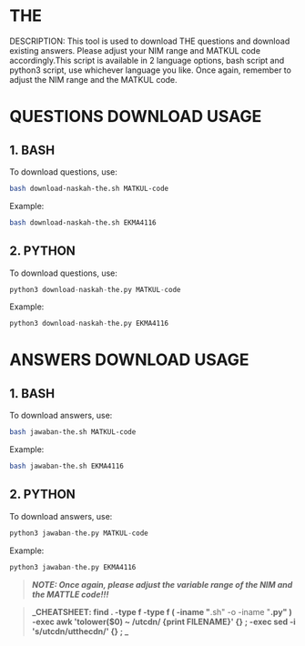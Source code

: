 # THE
DESCRIPTION:
This tool is used to download THE questions and download existing answers. Please adjust your NIM range and MATKUL code accordingly.This script is available in 2 language options, bash script and python3 script, use whichever language you like. Once again, remember to adjust the NIM range and the MATKUL code.

# QUESTIONS DOWNLOAD USAGE
## 1. BASH
To download questions, use:

```bash
bash download-naskah-the.sh MATKUL-code
```

Example:

```bash
bash download-naskah-the.sh EKMA4116
```

## 2. PYTHON
To download questions, use:

```python
python3 download-naskah-the.py MATKUL-code
```

Example:

```python
python3 download-naskah-the.py EKMA4116
```

# ANSWERS DOWNLOAD USAGE
## 1. BASH
To download answers, use:

```bash
bash jawaban-the.sh MATKUL-code
```

Example:

```bash
bash jawaban-the.sh EKMA4116
```

## 2. PYTHON
To download answers, use:

```python
python3 jawaban-the.py MATKUL-code
```

Example:

```python
python3 jawaban-the.py EKMA4116
```

> **_NOTE: Once again, please adjust the variable range of the NIM and the MATTLE code!!!_**

> **_CHEATSHEET: find . -type f -type f \( -iname "**.sh" -o -iname "**.py" \) -exec awk 'tolower($0) ~ /utcdn/ {print FILENAME}' {} \; -exec sed -i 's/utcdn/utthecdn/' {} \; _** 
